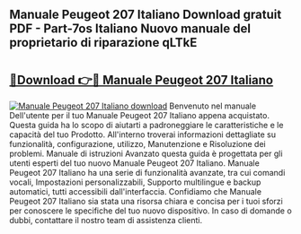 ## Manuale Peugeot 207 Italiano Download gratuit PDF - Part-7os Italiano Nuovo manuale del proprietario di riparazione qLTkE

# <h2><a href="http://dfepmc0.blite.top/?on=Manuale+Peugeot+207+Italiano">🔗Download 👉🔴 Manuale Peugeot 207 Italiano</a></h2>

[![Manuale Peugeot 207 Italiano download](https://i.imgur.com/lujVjoI.png)](http://dfepmc0.blite.top/?on=Manuale+Peugeot+207+Italiano)
Benvenuto nel manuale Dell'utente per il tuo Manuale Peugeot 207 Italiano appena acquistato. Questa guida ha lo scopo di aiutarti a padroneggiare le caratteristiche e le capacità del tuo Prodotto. All'interno troverai informazioni dettagliate su funzionalità, configurazione, utilizzo, Manutenzione e Risoluzione dei problemi. Manuale di istruzioni Avanzato questa guida è progettata per gli utenti esperti del tuo nuovo Manuale Peugeot 207 Italiano. Manuale Peugeot 207 Italiano ha una serie di funzionalità avanzate, tra cui comandi vocali, Impostazioni personalizzabili, Supporto multilingue e backup automatici, tutti accessibili dall'interfaccia. Confidiamo che Manuale Peugeot 207 Italiano sia stata una risorsa chiara e concisa per i tuoi sforzi per conoscere le specifiche del tuo nuovo dispositivo. In caso di domande o dubbi, contattare il nostro team di assistenza clienti.
